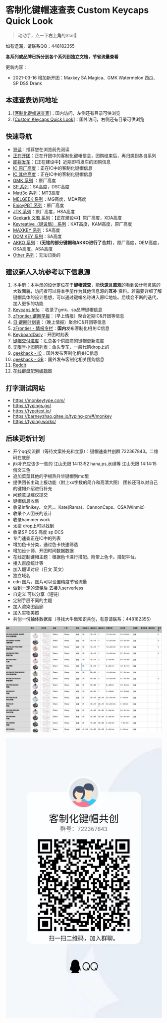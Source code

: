 # 客制化键帽速查表 Custom Keycaps Quick Look

> 动动手，点一下**右上角**的Star🤝

如有遗漏，请联系QQ：448182355

**各系列或品牌已拆分到各个系列到独立文档，节省流量查看**

更新内容：

- 2021-03-16 增加新开团：Maxkey SA Magica、GMK Watermelon 西瓜、SP DSS Drank

## 本速查表访问地址

1. [[客制化键帽速查表]](https://gitee.com/lisfanOSC/Custome-Keycaps#%E5%BF%AB%E9%80%9F%E5%AF%BC%E8%88%AA)：国内访问，左侧还有目录可供浏览
2. [[Custom Keycaps Quick Look]](https://lisfan.gitbook.io/custom-keycaps-quick-look/#kuai-su-dao-hang)：国外访问，右侧还有目录可供浏览

## 快速导航

- [导读](./README.md)：推荐您在浏览前先阅读
- [正在开团](./gb.md)：正在开团中的客制化键帽信息，团购结束后，再归类到各自系列
- [即将发车](./come.md)：【正在建设中】近期即将发车的团购信息
- [IC 原厂高度](./ic.md)：正在IC中的客制化键帽信息
- [IC 其他高度](./ic-other.md)：正在IC中的客制化键帽信息
- [GMK 系列](./gmk.md) ：原厂高度
- [SP 系列](./sp.md)：SA高度，DSC高度
- [Matt3o 系列](./matt3o.md)：MT3高度
- [MELGEEK 系列](./melgeek.md)：MG高度，MDA高度
- [EnjoyPBT 系列](./enjoypbt.md)：原厂高度
- [JTK 系列](./jtk.md)：原厂高度，HSA高度
- [Geekark 文若 系列](./geekark.md)：【正在建设中】原厂高度，XDA高度
- [Keyreative（键设局） 系列](./keyreative.md)：KAT高度，KAM高度，原厂高度
- [MAXKEY 系列](./maxkey.md)：SA高度
- [DOMIKEY 系列](./domikey.md)：SA高度
- [AKKO 系列](./akko.md)：**（无铭的部分键帽和AKKO进行了合并）**，原厂高度，OEM高度，OSA高度，ASA高度
- [Other 系列](./other.md)：无法归类的

## 建议新人入坑参考以下信息源

1. 本手册：本手册的设计定位在于**键帽速查**，能**快速**且**直观**的看到设计师灵感的大致面貌，访问者可以将本手册作为其他信息源的**互补**
   资料。若需要详细了解键帽具体的设计思想，可以通过键帽名称进入原IC地址。后续会不断的迭代，加入更多的功能
2. [Keycaps Info](https://matrixzj.github.io/) ：收录了gmk、sp品牌键帽信息
3. [zFrontier 键圈早报](https://www.zfrontier.com/app/user/3mdxPyXj8k9e)：（早上情报）聚合近期IC&开团等信息
4. [日·键圈时刻表](https://space.bilibili.com/57276677/article)：（晚上情报）聚合IC&开团等信息
4. [zFrontier - 情报专栏](https://www.zfrontier.com/app/circle/1#2007)：**国内**发布客制化相关IC信息
6. [KeyboardDaily](https://space.bilibili.com/436659663/article)：开团时刻表
7. [键帽交付进度](https://hackmd.io/_Ks8KFJNRNKSl0JvBExaEg#%E9%96%8B%E5%9C%98%E4%B8%AD)：汇总各个供应商的键帽更新进度
8. [无限号小团购列表](http://www.kbyu.top/)：鱼头专车，一般代购drop上的
9. [geekhack - IC](https://geekhack.org/index.php?board=132.0)：国外发布客制化相关IC信息
10. [geekhack - GB](https://geekhack.org/index.php?board=70.0)：国外发布客制化相关团购信息
11. [Reddit](https://www.reddit.com/r/mechmarket/new/)
12. [在线键盘配列编辑器](http://www.keyboard-layout-editor.com/)

## 打字测试网站

- https://monkeytype.com/
- https://typings.gg/
- https://typetest.io/
- https://barneyzhao.gitee.io/typing-cn/#/monkey
- https://typing.works/

## 后续更新计划

- 开个qq交流群（等待文案补充和立意）：键帽速查共创群 722367843。二维码在底部
- jtk补充应该少一些的 江山无限 14:13:52 hana,ps,水绿等 江山无限 14:14:15 俄文三色
- 追加菜菜其他的字根热升华键帽到md里
- 提供团长主动上报功能（附上xx字数的简介和高清大图） 团长还可以对自己的键帽介绍进行补充
- 问题意见建议提交
- 键帽信息收集
- 收录Infinikey、文若，、Kate(Rama)、CannonCaps、OSA(Winmix)
- 收录个人团长的设计
- 收录hammer work
- 太豪 drop上可以找到
- 收录SP DSS 高度 sp DCS
- 专门速查正在IC中的列表
- 增加色卡分类，通过色卡快速筛选
- 增加设计师，开团时间数据数据
- 在线定制键帽主题：根据色卡进行搭配。附带上色卡。搭配平台。
- 接入百度统计等
- 加入翻译对应（日文 英文）
- 独立域名
- cdn 图片，图片可以设置精度节省流量
- 做到一定的流量后 去接入serverless
- 自定义 可以分享（短链）
- 定制手层不同的主题
- 加入渲染图画廊
- 加入实物美照
- 共创一份轴体数据库（寻找大牛做知识共创，有意请联系：448182355）

![Xnip2021-03-03_11-46-18](media/Xnip2021-03-03_11-46-18.png)

![QQ群](media/16147444395013.jpg)
